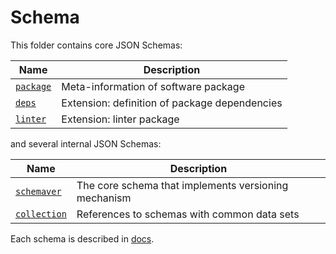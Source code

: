 # Schema

This folder contains core JSON Schemas:

| Name                            | Description                                          |
|---------------------------------|------------------------------------------------------|
| [`package`](package.json)       | Meta-information of software package                 |
| [`deps`](deps.json)             | Extension: definition of package dependencies        |
| [`linter`](linter.json)         | Extension: linter package                            |

and several internal JSON Schemas:

| Name                            | Description                                          |
|---------------------------------|------------------------------------------------------|
| [`schemaver`](semver.json)      | The core schema that implements versioning mechanism |
| [`collection`](collection.json) | References to schemas with common data sets          |

Each schema is described in [docs](../../docs/).
